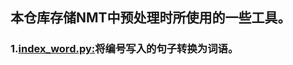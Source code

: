 ## 本仓库存储NMT中预处理时所使用的一些工具。
### 1.[index_word.py:](https://github.com/Shajiu/NLP_Machine-Translation/blob/master/Pre-processing-tools/index_word.py)将编号写入的句子转换为词语。
